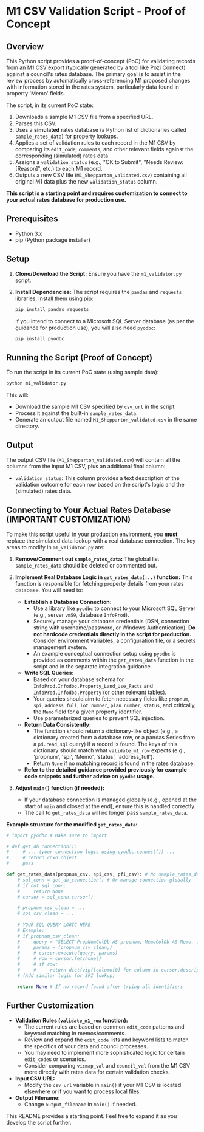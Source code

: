 # M1 CSV Validation Script - Proof of Concept

## Overview

This Python script provides a proof-of-concept (PoC) for validating records from an M1 CSV export (typically generated by a tool like Pozi Connect) against a council's rates database. The primary goal is to assist in the review process by automatically cross-referencing M1 proposed changes with information stored in the rates system, particularly data found in property 'Memo' fields.

The script, in its current PoC state:
1.  Downloads a sample M1 CSV file from a specified URL.
2.  Parses this CSV.
3.  Uses a **simulated** rates database (a Python list of dictionaries called `sample_rates_data`) for property lookups.
4.  Applies a set of validation rules to each record in the M1 CSV by comparing its `edit_code`, `comments`, and other relevant fields against the corresponding (simulated) rates data.
5.  Assigns a `validation_status` (e.g., "OK to Submit", "Needs Review: [Reason]", etc.) to each M1 record.
6.  Outputs a new CSV file (`M1_Shepparton_validated.csv`) containing all original M1 data plus the new `validation_status` column.

**This script is a starting point and requires customization to connect to your actual rates database for production use.**

## Prerequisites

*   Python 3.x
*   pip (Python package installer)

## Setup

1.  **Clone/Download the Script:**
    Ensure you have the `m1_validator.py` script.

2.  **Install Dependencies:**
    The script requires the `pandas` and `requests` libraries. Install them using pip:
    ```bash
    pip install pandas requests
    ```
    If you intend to connect to a Microsoft SQL Server database (as per the guidance for production use), you will also need `pyodbc`:
    ```bash
    pip install pyodbc
    ```

## Running the Script (Proof of Concept)

To run the script in its current PoC state (using sample data):
```bash
python m1_validator.py
```
This will:
*   Download the sample M1 CSV specified by `csv_url` in the script.
*   Process it against the built-in `sample_rates_data`.
*   Generate an output file named `M1_Shepparton_validated.csv` in the same directory.

## Output

The output CSV file (`M1_Shepparton_validated.csv`) will contain all the columns from the input M1 CSV, plus an additional final column:
*   `validation_status`: This column provides a text description of the validation outcome for each row based on the script's logic and the (simulated) rates data.

## Connecting to Your Actual Rates Database (IMPORTANT CUSTOMIZATION)

To make this script useful in your production environment, you **must** replace the simulated data lookup with a real database connection. The key areas to modify in `m1_validator.py` are:

1.  **Remove/Comment out `sample_rates_data`:**
    The global list `sample_rates_data` should be deleted or commented out.

2.  **Implement Real Database Logic in `get_rates_data(...)` function:**
    This function is responsible for fetching property details from your rates database. You will need to:
    *   **Establish a Database Connection:**
        *   Use a library like `pyodbc` to connect to your Microsoft SQL Server (e.g., server `vm59`, database `InfoProd`).
        *   Securely manage your database credentials (DSN, connection string with username/password, or Windows Authentication). **Do not hardcode credentials directly in the script for production.** Consider environment variables, a configuration file, or a secrets management system.
        *   An example conceptual connection setup using `pyodbc` is provided as comments within the `get_rates_data` function in the script and in the separate integration guidance.
    *   **Write SQL Queries:**
        *   Based on your database schema for `InfoProd.Infodbo.Property_Land_Use_Facts` and `InfoProd.Infodbo.Property` (or other relevant tables).
        *   Your queries should aim to fetch necessary fields like `propnum`, `spi`, `address_full`, `lot_number`, `plan_number`, `status`, and critically, the `Memo` field for a given property identifier.
        *   Use parameterized queries to prevent SQL injection.
    *   **Return Data Consistently:**
        *   The function should return a dictionary-like object (e.g., a dictionary created from a database row, or a pandas Series from a `pd.read_sql` query) if a record is found. The keys of this dictionary should match what `validate_m1_row` expects (e.g., 'propnum', 'spi', 'Memo', 'status', 'address_full').
        *   Return `None` if no matching record is found in the rates database.
    *   **Refer to the detailed guidance provided previously for example code snippets and further advice on `pyodbc` usage.**

3.  **Adjust `main()` function (if needed):**
    *   If your database connection is managed globally (e.g., opened at the start of `main` and closed at the end), ensure this is handled correctly.
    *   The call to `get_rates_data` will no longer pass `sample_rates_data`.

**Example structure for the modified `get_rates_data`:**
```python
# import pyodbc # Make sure to import

# def get_db_connection():
#     # ... (your connection logic using pyodbc.connect()) ...
#     # return cnxn_object
#     pass

def get_rates_data(propnum_csv, spi_csv, pfi_csv): # No sample_rates_data argument
    # sql_conn = get_db_connection() # Or manage connection globally
    # if not sql_conn:
    #     return None
    # cursor = sql_conn.cursor()

    # propnum_csv_clean = ...
    # spi_csv_clean = ...
    
    # YOUR SQL QUERY LOGIC HERE
    # Example:
    # if propnum_csv_clean:
    #     query = "SELECT PropNumColDb AS propnum, MemoColDb AS Memo, ... FROM YourTable WHERE PropNumColDb = ? AND StatusCol = 'C'"
    #     params = (propnum_csv_clean,)
    #     # cursor.execute(query, params)
    #     # row = cursor.fetchone()
    #     # if row:
    #     #     return dict(zip([column[0] for column in cursor.description], row))
    # (Add similar logic for SPI lookup)

    return None # If no record found after trying all identifiers
```

## Further Customization

*   **Validation Rules (`validate_m1_row` function):**
    *   The current rules are based on common `edit_code` patterns and keyword matching in memos/comments.
    *   Review and expand the `edit_code` lists and keyword lists to match the specifics of your data and council processes.
    *   You may need to implement more sophisticated logic for certain `edit_code`s or scenarios.
    *   Consider comparing `vicmap_val` and `council_val` from the M1 CSV more directly with rates data for certain validation checks.
*   **Input CSV URL:**
    *   Modify the `csv_url` variable in `main()` if your M1 CSV is located elsewhere or if you want to process local files.
*   **Output Filename:**
    *   Change `output_filename` in `main()` if needed.

This README provides a starting point. Feel free to expand it as you develop the script further.

